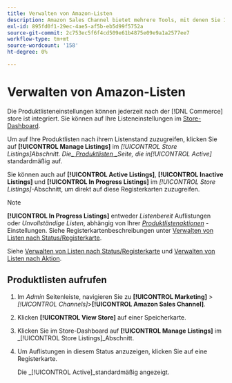 ```yaml
---
title: Verwalten von Amazon-Listen
description: Amazon Sales Channel bietet mehrere Tools, mit denen Sie Ihre Amazon-Auflistungen über den Commerce Admin verwalten können.
exl-id: 895fd0f1-29ec-4ae5-af5b-eb5d99f5752a
source-git-commit: 2c753ec5f6f4cd509e61b4875e09e9a1a2577ee7
workflow-type: tm+mt
source-wordcount: '158'
ht-degree: 0%

---
```


# Verwalten von Amazon-Listen

Die Produktlisteneinstellungen können jederzeit nach der [!DNL Commerce] store ist integriert. Sie können auf Ihre Listeneinstellungen im [Store-Dashboard](./amazon-store-dashboard.md).

Um auf Ihre Produktlisten nach ihrem Listenstand zuzugreifen, klicken Sie auf **[!UICONTROL Manage Listings]** im _[!UICONTROL Store Listings]_Abschnitt. Die[_ Produktlisten _](./managing-listings-by-tab.md)Seite, die in_[!UICONTROL Active]_ standardmäßig auf.

Sie können auch auf **[!UICONTROL Active Listings]**, **[!UICONTROL Inactive Listings]** und **[!UICONTROL In Progress Listings]** im _[!UICONTROL Store Listings]_-Abschnitt, um direkt auf diese Registerkarten zuzugreifen.

>[!NOTE]
>
>**[!UICONTROL In Progress Listings]** entweder _Listenbereit_ Auflistungen oder _Unvollständige Listen_, abhängig von Ihrer [_Produktlistenaktionen_](./product-listing-actions.md) -Einstellungen. Siehe Registerkartenbeschreibungen unter [Verwalten von Listen nach Status/Registerkarte](./managing-listings-by-tab.md).

Siehe [Verwalten von Listen nach Status/Registerkarte](./managing-listings-by-tab.md) und [Verwalten von Listen nach Aktion](./managing-listings-by-action.md).

## Produktlisten aufrufen

1. Im _Admin_ Seitenleiste, navigieren Sie zu **[!UICONTROL Marketing]** > _[!UICONTROL Channels]_>**[!UICONTROL Amazon Sales Channel]**.

1. Klicken **[!UICONTROL View Store]** auf einer Speicherkarte.

1. Klicken Sie im Store-Dashboard auf **[!UICONTROL Manage Listings]** im _[!UICONTROL Store Listings]_Abschnitt.

1. Um Auflistungen in diesem Status anzuzeigen, klicken Sie auf eine Registerkarte.

   Die _[!UICONTROL Active]_standardmäßig angezeigt.
